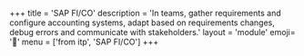 +++
title = 'SAP FI/CO'
description = 'In teams, gather requirements and configure accounting systems, adapt based on requirements changes, debug errors and communicate with stakeholders.'
layout = 'module'
emoji= '📒'
menu = ['from itp', 'SAP FI/CO']
+++
